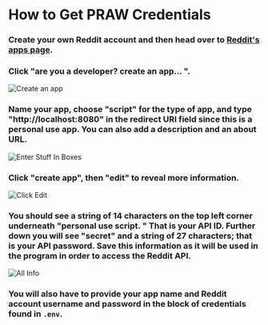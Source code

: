 # How to Get PRAW Credentials

### Create your own Reddit account and then head over to [Reddit's apps page](https://old.reddit.com/prefs/apps). 

### Click "are you a developer? create an app... ". 

![Create an app][Create an app]

### Name your app, choose "script" for the type of app, and type "http://localhost:8080" in the redirect URI field since this is a personal use app. You can also add a description and an about URL. 

![Enter Stuff In Boxes][Enter Stuff In Boxes]

### Click "create app", then "edit" to reveal more information. 

![Click Edit][Click Edit]

### You should see a string of 14 characters on the top left corner underneath "personal use script. " That is your API ID. Further down you will see "secret" and a string of 27 characters; that is your API password. **Save this information as it will be used in the program in order to access the Reddit API**. 

![All Info][All Info]

### You will also have to provide your app name and Reddit account username and password in the block of credentials found in `.env`.

<!-- SCREENSHOT LINKS -->
[Create an app]: https://i.imgur.com/Bf0pKGJ.png
[Enter Stuff In Boxes]: https://i.imgur.com/g0xARWA.png
[Click Edit]: https://i.imgur.com/1NOyMTN.png
[All Info]: https://i.imgur.com/VajTKJu.png
